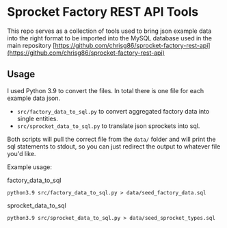 # Sprocket Factory REST API Tools

This repo serves as a collection of tools used to bring json example data into the right format to be imported into the MySQL database used in the main repository [https://github.com/chrisg86/sprocket-factory-rest-api](https://github.com/chrisg86/sprocket-factory-rest-api)

## Usage

I used Python 3.9 to convert the files. In total there is one file for each example data json.

- `src/factory_data_to_sql.py` to convert aggregated factory data into single entities.
- `src/sprocket_data_to_sql.py` to translate json sprockets into sql.

Both scripts will pull the correct file from the `data/` folder and will print the sql statements to stdout, so you can just redirect the output to whatever file you'd like.

Example usage:

factory_data_to_sql

```
python3.9 src/factory_data_to_sql.py > data/seed_factory_data.sql
```

sprocket_data_to_sql

```
python3.9 src/sprocket_data_to_sql.py > data/seed_sprocket_types.sql
```
